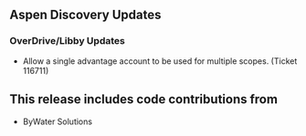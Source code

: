 ## Aspen Discovery Updates
### OverDrive/Libby Updates
- Allow a single advantage account to be used for multiple scopes. (Ticket 116711)

## This release includes code contributions from
- ByWater Solutions